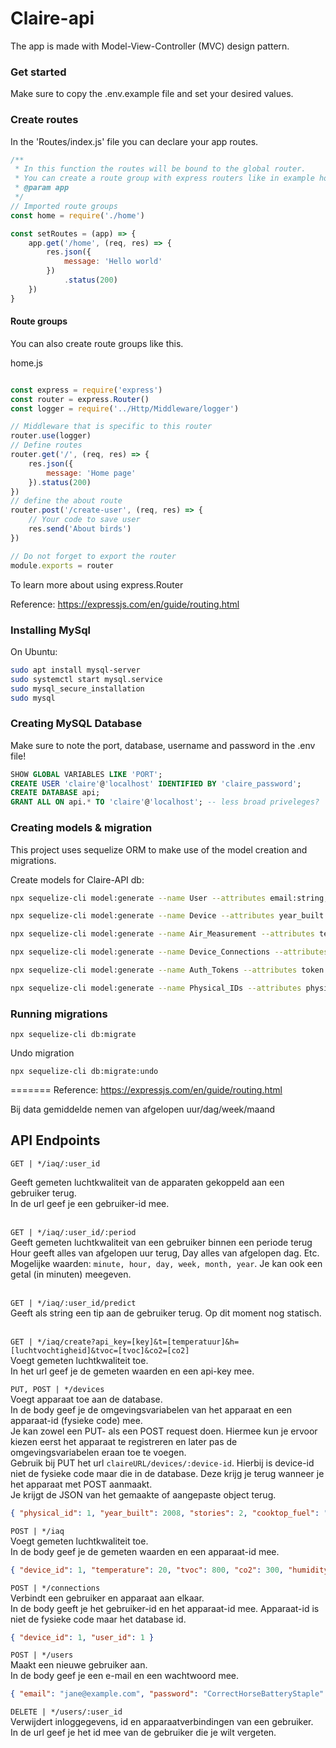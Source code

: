 # Claire-api

The app is made with Model-View-Controller (MVC) design pattern.

### Get started
Make sure to copy the .env.example file and set your desired values.

### Create routes
In the 'Routes/index.js' file you can declare your app routes.

```js
/**
 * In this function the routes will be bound to the global router.
 * You can create a route group with express routers like in example home.js
 * @param app
 */
// Imported route groups
const home = require('./home')

const setRoutes = (app) => {
    app.get('/home', (req, res) => {
        res.json({
            message: 'Hello world'
        })
            .status(200)
    })
}
```

#### Route groups
You can also create route groups like this.

home.js
```js

const express = require('express')
const router = express.Router()
const logger = require('../Http/Middleware/logger')

// Middleware that is specific to this router
router.use(logger)
// Define routes
router.get('/', (req, res) => {
    res.json({
        message: 'Home page'
    }).status(200)
})
// define the about route
router.post('/create-user', (req, res) => {
    // Your code to save user
    res.send('About birds')
})

// Do not forget to export the router
module.exports = router

```

To learn more about using express.Router

Reference: https://expressjs.com/en/guide/routing.html

### Installing MySql

On Ubuntu:
```sh
sudo apt install mysql-server
sudo systemctl start mysql.service
sudo mysql_secure_installation
sudo mysql
```

### Creating MySQL Database

Make sure to note the port, database, username and password in the .env file!
```sql
SHOW GLOBAL VARIABLES LIKE 'PORT';
CREATE USER 'claire'@'localhost' IDENTIFIED BY 'claire_password';
CREATE DATABASE api;
GRANT ALL ON api.* TO 'claire'@'localhost'; -- less broad priveleges?
```

### Creating models & migration

This project uses sequelize ORM to make use of the model creation and migrations.

Create models for Claire-API db:
```sh
npx sequelize-cli model:generate --name User --attributes email:string,password:string,name:string

npx sequelize-cli model:generate --name Device --attributes year_built:integer,stories:integer,cooktop_fuel:string,oven_fuel:string,physical_id:integer

npx sequelize-cli model:generate --name Air_Measurement --attributes temperature:integer,humidity:integer,co2:integer,tvoc:integer,device_id:string,measured_at:date

npx sequelize-cli model:generate --name Device_Connections --attributes device_id:integer,user_id:integer

npx sequelize-cli model:generate --name Auth_Tokens --attributes token:string,created_at:date,expired:boolean,permissions:integer

npx sequelize-cli model:generate --name Physical_IDs --attributes physical_id:string
```

### Running migrations

```shell
npx sequelize-cli db:migrate
```

Undo migration

```shell
npx sequelize-cli db:migrate:undo
```
=======
Reference: https://expressjs.com/en/guide/routing.html

Bij data gemiddelde nemen van afgelopen uur/dag/week/maand

## API Endpoints

`GET | */iaq/:user_id` <br>

Geeft gemeten luchtkwaliteit van de apparaten gekoppeld aan een gebruiker terug. <br>
In de url geef je een gebruiker-id mee. <br><br>

`GET | */iaq/:user_id/:period` <br>
Geeft gemeten luchtkwaliteit van een gebruiker binnen een periode terug <br>
Hour geeft alles van afgelopen uur terug, Day alles van afgelopen dag. Etc.<br>
Mogelijke waarden: `minute, hour, day, week, month, year`. Je kan ook een getal (in minuten) meegeven. <br><br>

`GET | */iaq/:user_id/predict` <br>
Geeft als string een tip aan de gebruiker terug. Op dit moment nog statisch. <br><br>

`GET | */iaq/create?api_key=[key]&t=[temperatuur]&h=[luchtvochtigheid]&tvoc=[tvoc]&co2=[co2]` <br>
Voegt gemeten luchtkwaliteit toe. <br>
In het url geef je de gemeten waarden en een api-key mee. <br>

`PUT, POST | */devices` <br>
Voegt apparaat toe aan de database. <br>
In de body geef je de omgevingsvariabelen van het apparaat en een apparaat-id (fysieke code) mee. <br>
Je kan zowel een PUT- als een POST request doen. Hiermee kun je ervoor kiezen eerst het apparaat te registreren en later pas de omgevingsvariabelen eraan toe te voegen.<br>
Gebruik bij PUT het url `claireURL/devices/:device-id`. Hierbij is device-id niet de fysieke code maar die in de database. Deze krijg je terug wanneer je het apparaat met POST aanmaakt. <br>
Je krijgt de JSON van het gemaakte of aangepaste object terug.
```json
{ "physical_id": 1, "year_built": 2008, "stories": 2, "cooktop_fuel": "gas", "oven_fuel": "electricity" }
```

`POST | */iaq` <br>
Voegt gemeten luchtkwaliteit toe. <br>
In de body geef je de gemeten waarden en een apparaat-id mee. <br>
```json
{ "device_id": 1, "temperature": 20, "tvoc": 800, "co2": 300, "humidity": 50 }
```
`POST | */connections` <br>
Verbindt een gebruiker en apparaat aan elkaar. <br>
In de body geeft je het gebruiker-id en het apparaat-id mee. Apparaat-id is niet de fysieke code maar het database id.<br>
```json
{ "device_id": 1, "user_id": 1 }
```

`POST | */users` <br>
Maakt een nieuwe gebruiker aan. <br>
In de body geef je een e-mail en een wachtwoord mee. <br>
```json
{ "email": "jane@example.com", "password": "CorrectHorseBatteryStaple" }
```

`DELETE | */users/:user_id` <br>
Verwijdert inloggegevens, id en apparaatverbindingen van een gebruiker. <br>
In de url geef je het id mee van de gebruiker die je wilt vergeten. <br><br>

